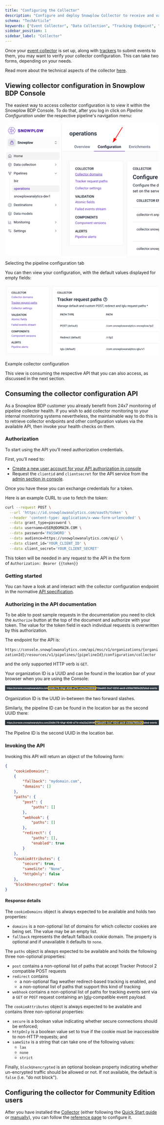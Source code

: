 ```yaml
---
title: "Configuring the Collector"
description: "Configure and deploy Snowplow Collector to receive and validate behavioral events from trackers and webhooks."
schema: "TechArticle"
keywords: ["Event Collector", "Data Collection", "Tracking Endpoint", "Event Ingestion", "Data Intake", "Collection Pipeline"]
sidebar_position: 1
sidebar_label: "Collector"
---
```


Once your [event collector](/docs/fundamentals/index.md) is set up, along with [trackers](/docs/sources/trackers/index.md) to submit events to them, you may want to verify your collector configuration. This can take two forms, depending on your needs.

Read more about the technical aspects of the collector [here](/docs/api-reference/stream-collector/index.md).

## Viewing collector configuration in Snowplow BDP Console

The easiest way to access collector configuration is to view it within the Snowplow BDP Console. To do that, after you log in click on _Pipeline Configuration_ under the respective pipeline's navigation menu:

![](images/image-1.png)

Selecting the pipeline configuration tab

You can then view your configuration, with the default values displayed for empty fields:

![](images/image-2.png)

Example collector configuration

This view is consuming the respective API that you can also access, as discussed in the next section.

## Consuming the collector configuration API

As a Snowplow BDP customer you already benefit from 24x7 monitoring of pipeline collector health. If you wish to add collector monitoring to your internal monitoring systems nevertheless, the maintainable way to do this is to retrieve collector endpoints and other configuration values via the available API, then invoke your health checks on them.

### Authorization

To start using the API you’ll need authorization credentials.

First, you’ll need to:

- [Create a new user account for your API authorization in console](https://console.snowplowanalytics.com/users)
- Request the `clientid` and `clientsecret` for the API service from the [admin section in console](https://console.snowplowanalytics.com/credentials).

Once you have these you can exchange credentials for a token.

Here is an example CURL to use to fetch the token:

```bash
curl --request POST \
  --url 'https://id.snowplowanalytics.com/oauth/token' \
  --header 'content-type: application/x-www-form-urlencoded' \
  --data grant_type=password \
  --data username=USER@DOMAIN.COM \
  --data password='PASSWORD' \
  --data audience=https://snowplowanalytics.com/api/ \
  --data client_id='YOUR_CLIENT_ID' \
  --data client_secret='YOUR_CLIENT_SECRET'
```

This token will be needed in any request to the API in the form of `Authorization: Bearer {{token}}`

### Getting started

You can have a look at and interact with the collector configuration endpoint in the normative [API specification](https://console.snowplowanalytics.com/api/msc/v1/docs/index.html?url=/api/msc/v1/docs/docs.yaml#/configuration/getOrganizationsOrganizationidResourcesV1PipelinesPipelineidConfigurationCollector).

### Authorizing in the API documentation

To be able to post sample requests in the documentation you need to click the `Authorize` button at the top of the document and authorize with your token. The value for the token field in each individual requests is overwritten by this authorization.

The endpoint for the API is:

`https://console.snowplowanalytics.com/api/msc/v1/organizations/{organizationId}/resources/v1/pipelines/{pipelineId}/configuration/collector`

and the only supported HTTP verb is `GET`.

Your organization ID is a UUID and can be found in the location bar of your browser when you are using the Console:

![This image has an empty alt attribute; its file name is image-3.png](images/image-3.png)

Organization ID is the UUID in-between the two forward slashes.

Similarly, the pipeline ID can be found in the location bar as the second UUID there:

![This image has an empty alt attribute; its file name is image-4.png](images/image-4.png)

The Pipeline ID is the second UUID in the location bar.

### Invoking the API

Invoking this API will return an object of the following form:

```json
{
    "cookieDomains":
    {
        "fallback": "mydomain.com",
        "domains": []
    },
    "paths": {
        "post": {
            "paths": []
        },
        "webhook": {
            "paths": []
        },
        "redirect": {
            "paths": [],
            "enabled": true
        }
    },
    "cookieAttributes": {
        "secure": true,
        "sameSite": "None",
        "httpOnly": false
    },
    "blockUnencrypted": false
}
```

#### Response details

The `cookieDomains` object is always expected to be available and holds two properties:

- `domains` is a non-optional list of domains for which collector cookies are being set. The value may be an empty list.
- `fallback` represents the default fallback cookie domain. The property is optional and if unavailable it defaults to `none`.

The `paths` object is always expected to be available and holds the following three non-optional properties:

- `post` contains a non-optional list of paths that accept Tracker Protocol 2 compatible POST requests
- `redirect` contains
    - a non-optional flag weather redirect-based tracking is enabled, and
    - a non-optional list of paths that support this kind of tracking
- `webhook` contains a non-optional list of paths for tracking events sent via a `GET` or `POST` request containing an [Iglu](https://github.com/snowplow/iglu)\-compatible event payload.

The `cookieAttributes` object is always expected to be available and contains three non-optional properties:

- `secure` is a boolean value indicating whether secure connections should be enforced;
- `httpOnly` is a boolean value set to true if the cookie must be inaccessible to non-HTTP requests; and
- `sameSite` is a string that can take one of the following values:
    - `lax`
    - `none`
    - `strict`

Finally, `blockUnencrypted` is an optional boolean property indicating whether un-encrypted traffic should be allowed or not. If not available, the default is `false` (i.e. "do not block").

## Configuring the collector for Community Edition users

After you have installed the [Collector](/docs/api-reference/stream-collector/index.md) (either following the [Quick Start guide](/docs/get-started/snowplow-community-edition/what-is-quick-start/index.md) or [manually](/docs/api-reference/stream-collector/setup/index.md)), you can follow the [reference page](/docs/api-reference/stream-collector/configure/index.md) to configure it.
